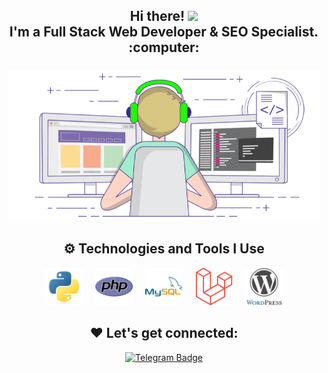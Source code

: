 <div align="center">
  <h2>
    Hi there! <img src="https://user-images.githubusercontent.com/42378118/110234147-e3259600-7f4e-11eb-95be-0c4047144dea.gif" width="30">
    <br> I'm a Full Stack Web Developer & SEO Specialist. :computer: <br>
    <br>
    <img src="https://raw.githubusercontent.com/MakarchukDev/makarchuk/refs/heads/main/cropped_animation_110.gif" alt="Coder GIF" width="500">
  </h2>
</div>

<h2 align="center">⚙️ Technologies and Tools I Use</h2>
<p align="center" style="display: flex; justify-content: center; gap: 20px; flex-wrap: wrap;">
    <a href="https://www.python.org/" target="_blank">
        <img src="https://raw.githubusercontent.com/devicons/devicon/master/icons/python/python-original.svg" alt="Python" width="60" height="60"/>
    </a>
    <a href="https://www.php.net/" target="_blank">
        <img src="https://raw.githubusercontent.com/devicons/devicon/master/icons/php/php-original.svg" alt="PHP" width="60" height="60"/>
    </a>
    <a href="https://www.mysql.com/" target="_blank">
        <img src="https://raw.githubusercontent.com/devicons/devicon/master/icons/mysql/mysql-original-wordmark.svg" alt="MySQL" width="60" height="60"/>
    </a>
    <a href="https://laravel.com/" target="_blank">
        <img src="https://raw.githubusercontent.com/devicons/devicon/refs/heads/master/icons/laravel/laravel-original.svg" alt="Laravel" width="60" height="60"/>
    </a>
    <a href="https://wordpress.org/" target="_blank">
        <img src="https://raw.githubusercontent.com/devicons/devicon/master/icons/wordpress/wordpress-original.svg" alt="WordPress" width="60" height="60"/>
    </a>
</p>

<h2 align="center">❤️ Let's get connected:</h2>
<p align="center">
  <a href="https://t.me/barry_bradley">
      <img src="https://img.shields.io/badge/-Telegram-1ca0f1?style=flat-square&logo=telegram&logoColor=white" alt="Telegram Badge"/>
  </a>
</p>
